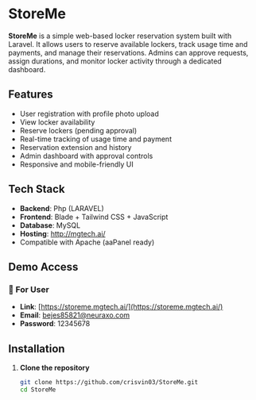 # StoreMe

**StoreMe** is a simple web-based locker reservation system built with Laravel. It allows users to reserve available lockers, track usage time and payments, and manage their reservations. Admins can approve requests, assign durations, and monitor locker activity through a dedicated dashboard.

## Features

- User registration with profile photo upload
- View locker availability
- Reserve lockers (pending approval)
- Real-time tracking of usage time and payment
- Reservation extension and history
- Admin dashboard with approval controls
- Responsive and mobile-friendly UI

## Tech Stack

- **Backend**: Php (LARAVEL)
- **Frontend**: Blade + Tailwind CSS + JavaScript
- **Database**: MySQL
- **Hosting**: http://mgtech.ai/
- Compatible with Apache (aaPanel ready)

## Demo Access
### 👤 For User 
- **Link**: [https://storeme.mgtech.ai/](https://storeme.mgtech.ai/)
- **Email**: bejes85821@neuraxo.com
- **Password**: 12345678
## Installation

1. **Clone the repository**
   ```bash
   git clone https://github.com/crisvin03/StoreMe.git
   cd StoreMe
